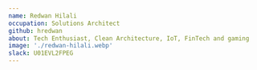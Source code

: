 ```yaml
---
name: Redwan Hilali
occupation: Solutions Architect
github: hredwan
about: Tech Enthusiast, Clean Architecture, IoT, FinTech and gaming
image: './redwan-hilali.webp'
slack: U01EVL2FPEG
---
```

